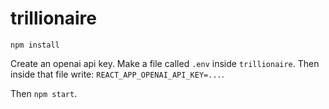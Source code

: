 # trillionaire

`npm install`

Create an openai api key. Make a file called `.env` inside `trillionaire`. Then inside that file write:
`REACT_APP_OPENAI_API_KEY=...`.

Then `npm start`.